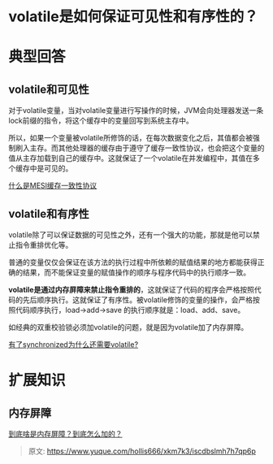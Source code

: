 # volatile是如何保证可见性和有序性的？

# 典型回答
## volatile和可见性


对于volatile变量，当对volatile变量进行写操作的时候，JVM会向处理器发送一条lock前缀的指令，将这个缓存中的变量回写到系统主存中。



所以，如果一个变量被volatile所修饰的话，在每次数据变化之后，其值都会被强制刷入主存。而其他处理器的缓存由于遵守了缓存一致性协议，也会把这个变量的值从主存加载到自己的缓存中。这就保证了一个volatile在并发编程中，其值在多个缓存中是可见的。



[什么是MESI缓存一致性协议](https://www.yuque.com/hollis666/xkm7k3/gg2n5fqckk442ouf)



## volatile和有序性


volatile除了可以保证数据的可见性之外，还有一个强大的功能，那就是他可以禁止指令重排优化等。



普通的变量仅仅会保证在该方法的执行过程中所依赖的赋值结果的地方都能获得正确的结果，而不能保证变量的赋值操作的顺序与程序代码中的执行顺序一致。



**volatile是通过内存屏障来禁止指令重排的**，这就保证了代码的程序会严格按照代码的先后顺序执行。这就保证了有序性。被volatile修饰的变量的操作，会严格按照代码顺序执行，load->add->save 的执行顺序就是：load、add、save。



如经典的双重校验锁必须加volatile的问题，就是因为volatile加了内存屏障。



[有了synchronized为什么还需要volatile?](https://www.yuque.com/hollis666/xkm7k3/nl3dfw#wyvtu)



# 扩展知识
## 内存屏障


[到底啥是内存屏障？到底怎么加的？](https://www.yuque.com/hollis666/xkm7k3/kozqs205honv8nso)



> 原文: <https://www.yuque.com/hollis666/xkm7k3/iscdbslmh7h7qp6p>